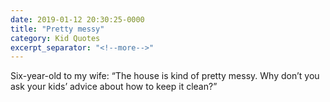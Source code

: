 ```yaml
---
date: 2019-01-12 20:30:25-0000
title: "Pretty messy"
category: Kid Quotes
excerpt_separator: "<!--more-->"
---
```


Six-year-old to my wife: “The house is kind of pretty messy. Why don’t you ask your kids’ advice about how to keep it clean?”
<!--more-->

